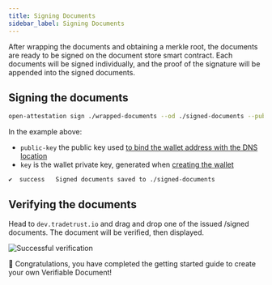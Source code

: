 ```yaml
---
title: Signing Documents
sidebar_label: Signing Documents
---
```


After wrapping the documents and obtaining a merkle root, the documents are ready to be signed on the document store smart contract. Each documents will be signed individually, and the proof of the signature will be appended into the signed documents.

## Signing the documents

```bash
open-attestation sign ./wrapped-documents --od ./signed-documents --public-key did:ethr:0xaCc51f664D647C9928196c4e33D46fd98FDaA91D#controller --key 0x7b227ac59116f3eeb2b265422cf3cbfbd244c525961fb297eb52153ec62aa845
```

In the example above:

- `public-key` the public key used [to bind the wallet address with the DNS location](/docs/tutorial/verifiable-documents/did/dns)
- `key` is the wallet private key, generated when [creating the wallet](/docs/tutorial/verifiable-documents/did/create)

```text
✔  success   Signed documents saved to ./signed-documents
```

## Verifying the documents

Head to `dev.tradetrust.io` and drag and drop one of the issued /signed documents. The document will be verified, then displayed.

![Successful verification](/docs/tutorial/verifiable-documents/ethereum/signing-document/verifying.png)

🎉 Congratulations, you have completed the getting started guide to create your own Verifiable Document!
